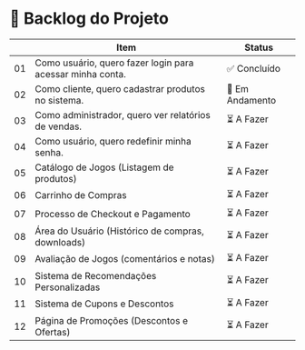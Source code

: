 # 📌 Backlog do Projeto

|    | Item                                                                 | Status       |
|-----|----------------------------------------------------------------------|--------------|
| 01  | Como usuário, quero fazer login para acessar minha conta.           | ✅ Concluído |
| 02  | Como cliente, quero cadastrar produtos no sistema.                  | 🔧 Em Andamento |
| 03  | Como administrador, quero ver relatórios de vendas.                 | ⏳ A Fazer    |
| 04  | Como usuário, quero redefinir minha senha.                          | ⏳ A Fazer    |
| 05  | Catálogo de Jogos (Listagem de produtos)                            | ⏳ A Fazer    |
| 06  | Carrinho de Compras                                                  | ⏳ A Fazer    |
| 07  | Processo de Checkout e Pagamento                                    | ⏳ A Fazer    |
| 08  | Área do Usuário (Histórico de compras, downloads)                   | ⏳ A Fazer    |
| 09  | Avaliação de Jogos (comentários e notas)                            | ⏳ A Fazer    |
| 10  | Sistema de Recomendações Personalizadas                             | ⏳ A Fazer    |
| 11  | Sistema de Cupons e Descontos                                       | ⏳ A Fazer    |
| 12  | Página de Promoções (Descontos e Ofertas)                           | ⏳ A Fazer    |
